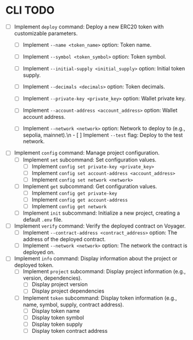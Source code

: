# CLI TODO

- [ ] Implement `deploy` command: Deploy a new ERC20 token with customizable parameters.
    - [ ] Implement `--name <token_name>` option: Token name.
    - [ ] Implement `--symbol <token_symbol>` option: Token symbol.
    - [ ] Implement `--initial-supply <initial_supply>` option: Initial token supply.
    - [ ] Implement `--decimals <decimals>` option: Token decimals.
    - [ ] Implement `--private-key <private_key>` option: Wallet private key.
    - [ ] Implement `--account-address <account_address>` option: Wallet account address.
    - [ ] Implement `--network <network>` option: Network to deploy to (e.g., sepolia, mainnet).\n    - [ ] Implement `--test` flag: Deploy to the test network.
    

- [ ] Implement `config` command: Manage project configuration.
    - [ ] Implement `set` subcommand: Set configuration values.
        - [ ] Implement `config set private-key <private_key>`
        - [ ] Implement `config set account-address <account_address>`
        - [ ] Implement `config set network <network>`
    - [ ] Implement `get` subcommand: Get configuration values.
        - [ ] Implement `config get private-key`
        - [ ] Implement `config get account-address`
        - [ ] Implement `config get network`
    - [ ] Implement `init` subcommand: Initialize a new project, creating a default `.env` file.

- [ ] Implement `verify` command: Verify the deployed contract on Voyager.
    - [ ] Implement `--contract-address <contract_address>` option: The address of the deployed contract.
    - [ ] Implement `--network <network>` option: The network the contract is deployed on.

- [ ] Implement `info` command: Display information about the project or deployed token.
    - [ ] Implement `project` subcommand: Display project information (e.g., version, dependencies).
        - [ ] Display project version
        - [ ] Display project dependencies
    - [ ] Implement `token` subcommand: Display token information (e.g., name, symbol, supply, contract address).
        - [ ] Display token name
        - [ ] Display token symbol
        - [ ] Display token supply
        - [ ] Display token contract address
